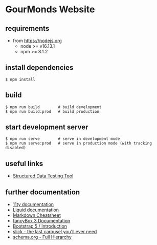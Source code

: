 # GourMonds Website
## requirements

* from https://nodejs.org
    * node >= v16.13.1
    * npm >= 8.1.2

## install dependencies

```
$ npm install
```

## build
```
$ npm run build        # build development
$ npm run build:prod   # build production
```

## start development server
```
$ npm run serve        # serve in development mode
$ npm run serve:prod   # serve in production mode (with tracking disabled)
```

## useful links

* [Structured Data Testing Tool](https://search.google.com/structured-data/testing-tool)

## further documentation

* [11ty documentation](https://www.11ty.dev/docs)
* [Liquid documentation](https://shopify.github.io/liquid) 
* [Markdown Cheatsheet](https://github.com/adam-p/markdown-here/wiki/Markdown-Cheatsheet#links)
* [fancyBox 3 Documentation](http://fancyapps.com/fancybox/3/docs/)
* [Bootstrap 5 / Introduction](https://getbootstrap.com/docs/5.1/getting-started/introduction/)
* [slick - the last carousel you'll ever need](http://kenwheeler.github.io/slick/)
* [schema.org - Full Hierarchy](http://schema.org/docs/full.html)
